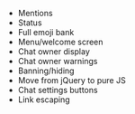  * Mentions
 * Status
 * Full emoji bank
 * Menu/welcome screen
 * Chat owner display
 * Chat owner warnings
 * Banning/hiding
 * Move from jQuery to pure JS
 * Chat settings buttons
 * Link escaping
